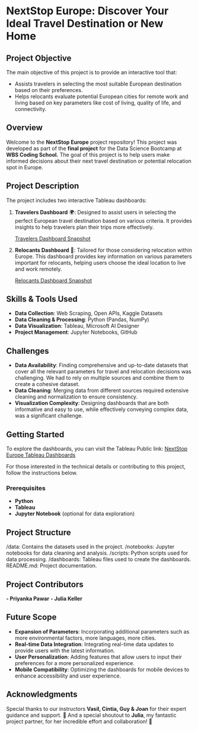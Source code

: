 # NextStop Europe: Discover Your Ideal Travel Destination or New Home

## Project Objective
The main objective of this project is to provide an interactive tool that:
- Assists travelers in selecting the most suitable European destination based on their preferences.
- Helps relocants evaluate potential European cities for remote work and living based on key parameters like cost of living, quality of life, and connectivity.


## Overview
Welcome to the **NextStop Europe** project repository! This project was developed as part of the **final project** for the Data Science Bootcamp at **WBS Coding School.** The goal of this project is to help users make informed decisions about their next travel destination or potential relocation spot in Europe.


## Project Description
The project includes two interactive Tableau dashboards:

1. **Travelers Dashboard** 🌍: Designed to assist users in selecting the perfect European travel destination based on various criteria. It provides insights to help travelers plan their trips more effectively.

   [Travelers Dashboard Snapshot](https://github.com/user-attachments/assets/b4d39442-eb2b-4ffc-ab3e-a57904649f59)


2. **Relocants Dashboard** 🏡: Tailored for those considering relocation within Europe. This dashboard provides key information on various parameters important for relocants, helping users choose the ideal location to live and work remotely.

   [Relocants Dashboard Snapshot](https://github.com/user-attachments/assets/e2776a36-6c35-488b-92b9-d34603748540)
   

## Skills & Tools Used

- **Data Collection**: Web Scraping, Open APIs, Kaggle Datasets
- **Data Cleaning & Processing**: Python (Pandas, NumPy)
- **Data Visualization**: Tableau, Microsoft AI Designer
- **Project Management**: Jupyter Notebooks, GitHub

## Challenges
- **Data Availability**: Finding comprehensive and up-to-date datasets that cover all the relevant parameters for travel and relocation decisions was challenging. We had to rely on multiple sources and combine them to create a cohesive dataset.
- **Data Cleaning**: Merging data from different sources required extensive cleaning and normalization to ensure consistency.
- **Visualization Complexity**: Designing dashboards that are both informative and easy to use, while effectively conveying complex data, was a significant challenge.

## Getting Started
To explore the dashboards, you can visit the Tableau Public link: [NextStop Europe Tableau Dashboards](https://public.tableau.com/app/profile/priyanka.pawar3354/viz/Julia_Priyanka_WBSCoding_Project/Story1)

For those interested in the technical details or contributing to this project, follow the instructions below.

### Prerequisites
- **Python**
- **Tableau**
- **Jupyter Notebook** (optional for data exploration)

## Project Structure
/data: Contains the datasets used in the project.
/notebooks: Jupyter notebooks for data cleaning and analysis.
/scripts: Python scripts used for data processing.
/dashboards: Tableau files used to create the dashboards.
README.md: Project documentation.

## Project Contributors
**- Priyanka Pawar**
**- Julia Keller**

## Future Scope
- **Expansion of Parameters**: Incorporating additional parameters such as more environmental factors, more languages, more cities.
- **Real-time Data Integration**: Integrating real-time data updates to provide users with the latest information.
- **User Personalization**: Adding features that allow users to input their preferences for a more personalized experience.
- **Mobile Compatibility**: Optimizing the dashboards for mobile devices to enhance accessibility and user experience.

## Acknowledgments
Special thanks to our instructors **Vasil, Cintia, Guy & Joan** for their expert guidance and support. 🙏 And a special shoutout to **Julia**, my fantastic project partner, for her incredible effort and collaboration! 🎉

